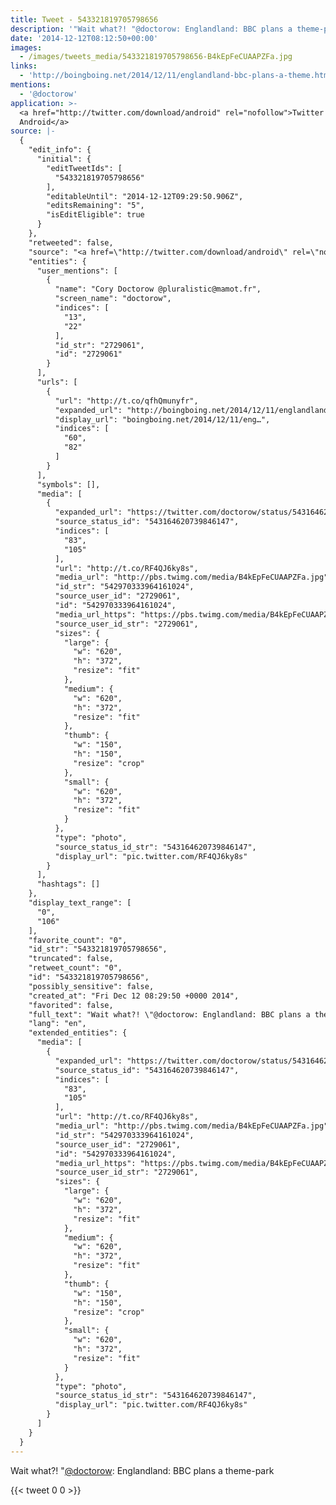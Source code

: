 ```yaml
---
title: Tweet - 543321819705798656
description: '"Wait what?! "@doctorow: Englandland: BBC plans a theme-park  "'
date: '2014-12-12T08:12:50+00:00'
images:
  - /images/tweets_media/543321819705798656-B4kEpFeCUAAPZFa.jpg
links:
  - 'http://boingboing.net/2014/12/11/englandland-bbc-plans-a-theme.html'
mentions:
  - '@doctorow'
application: >-
  <a href="http://twitter.com/download/android" rel="nofollow">Twitter for
  Android</a>
source: |-
  {
    "edit_info": {
      "initial": {
        "editTweetIds": [
          "543321819705798656"
        ],
        "editableUntil": "2014-12-12T09:29:50.906Z",
        "editsRemaining": "5",
        "isEditEligible": true
      }
    },
    "retweeted": false,
    "source": "<a href=\"http://twitter.com/download/android\" rel=\"nofollow\">Twitter for Android</a>",
    "entities": {
      "user_mentions": [
        {
          "name": "Cory Doctorow @pluralistic@mamot.fr",
          "screen_name": "doctorow",
          "indices": [
            "13",
            "22"
          ],
          "id_str": "2729061",
          "id": "2729061"
        }
      ],
      "urls": [
        {
          "url": "http://t.co/qfhQmunyfr",
          "expanded_url": "http://boingboing.net/2014/12/11/englandland-bbc-plans-a-theme.html",
          "display_url": "boingboing.net/2014/12/11/eng…",
          "indices": [
            "60",
            "82"
          ]
        }
      ],
      "symbols": [],
      "media": [
        {
          "expanded_url": "https://twitter.com/doctorow/status/543164620739846147/photo/1",
          "source_status_id": "543164620739846147",
          "indices": [
            "83",
            "105"
          ],
          "url": "http://t.co/RF4QJ6ky8s",
          "media_url": "http://pbs.twimg.com/media/B4kEpFeCUAAPZFa.jpg",
          "id_str": "542970333964161024",
          "source_user_id": "2729061",
          "id": "542970333964161024",
          "media_url_https": "https://pbs.twimg.com/media/B4kEpFeCUAAPZFa.jpg",
          "source_user_id_str": "2729061",
          "sizes": {
            "large": {
              "w": "620",
              "h": "372",
              "resize": "fit"
            },
            "medium": {
              "w": "620",
              "h": "372",
              "resize": "fit"
            },
            "thumb": {
              "w": "150",
              "h": "150",
              "resize": "crop"
            },
            "small": {
              "w": "620",
              "h": "372",
              "resize": "fit"
            }
          },
          "type": "photo",
          "source_status_id_str": "543164620739846147",
          "display_url": "pic.twitter.com/RF4QJ6ky8s"
        }
      ],
      "hashtags": []
    },
    "display_text_range": [
      "0",
      "106"
    ],
    "favorite_count": "0",
    "id_str": "543321819705798656",
    "truncated": false,
    "retweet_count": "0",
    "id": "543321819705798656",
    "possibly_sensitive": false,
    "created_at": "Fri Dec 12 08:29:50 +0000 2014",
    "favorited": false,
    "full_text": "Wait what?! \"@doctorow: Englandland: BBC plans a theme-park http://t.co/qfhQmunyfr http://t.co/RF4QJ6ky8s\"",
    "lang": "en",
    "extended_entities": {
      "media": [
        {
          "expanded_url": "https://twitter.com/doctorow/status/543164620739846147/photo/1",
          "source_status_id": "543164620739846147",
          "indices": [
            "83",
            "105"
          ],
          "url": "http://t.co/RF4QJ6ky8s",
          "media_url": "http://pbs.twimg.com/media/B4kEpFeCUAAPZFa.jpg",
          "id_str": "542970333964161024",
          "source_user_id": "2729061",
          "id": "542970333964161024",
          "media_url_https": "https://pbs.twimg.com/media/B4kEpFeCUAAPZFa.jpg",
          "source_user_id_str": "2729061",
          "sizes": {
            "large": {
              "w": "620",
              "h": "372",
              "resize": "fit"
            },
            "medium": {
              "w": "620",
              "h": "372",
              "resize": "fit"
            },
            "thumb": {
              "w": "150",
              "h": "150",
              "resize": "crop"
            },
            "small": {
              "w": "620",
              "h": "372",
              "resize": "fit"
            }
          },
          "type": "photo",
          "source_status_id_str": "543164620739846147",
          "display_url": "pic.twitter.com/RF4QJ6ky8s"
        }
      ]
    }
  }
---
```

Wait what?! "[@doctorow](https://twitter.com/@doctorow): Englandland: BBC plans a theme-park  
    
{{< tweet 0 0 >}}
    
